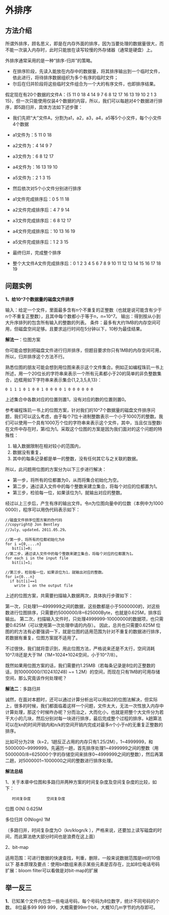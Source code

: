 # 外排序

## 方法介绍

所谓外排序，顾名思义，即是在内存外面的排序，因为当要处理的数据量很大，而不能一次装入内存时，此时只能放在读写较慢的外存储器（通常是硬盘）上。

外排序通常采用的是一种“排序-归并”的策略。
- 在排序阶段，先读入能放在内存中的数据量，将其排序输出到一个临时文件，依此进行，将待排序数据组织为多个有序的临时文件；
- 尔后在归并阶段将这些临时文件组合为一个大的有序文件，也即排序结果。

假定现在有20个数据的文件A：{5 11 0 18 4 14 9 7 6 8 12 17 16 13 19 10 2 1 3 15}，但一次只能使用仅装4个数据的内容，所以，我们可以每趟对4个数据进行排序，即5路归并，具体方法如下述步骤：
 - 我们先把“大”文件A，分割为a1，a2，a3，a4，a5等5个小文件，每个小文件4个数据
- a1文件为：5 11 0 18 
- a2文件为：4 14 9 7 
- a3文件为：6 8 12 17 
- a4文件为：16 13 19 10 
- a5文件为：2 1 3 15

 - 然后依次对5个小文件分别进行排序
- a1文件完成排序后：0 5 11 18
- a2文件完成排序后：4 7 9 14
- a3文件完成排序后：6 8 12 17
- a4文件完成排序后：10 13 16 19
- a5文件完成排序后：1 2 3 15

 - 最终归并，完成整个排序
- 整个大文件A文件完成排序后：0 1 2 3 4 5 6 7 8 9 10 11 12 13 14 15 16 17 18 19


## 问题实例

**1、给10^7个数据量的磁盘文件排序**

输入：给定一个文件，里面最多含有n个不重复的正整数（也就是说可能含有少于n个不重复正整数），且其中每个数都小于等于n，n=10^7。
输出：得到按从小到大升序排列的包含所有输入的整数的列表。
条件：最多有大约1MB的内存空间可用，但磁盘空间足够。且要求运行时间在5分钟以下，10秒为最佳结果。

**解法一**：位图方案

你可能会想到把磁盘文件进行归并排序，但题目要求你只有1MB的内存空间可用，所以，归并排序这个方法不行。

熟悉位图的朋友可能会想到用位图来表示这个文件集合。例如正如编程珠玑一书上所述，用一个20位长的字符串来表示一个所有元素都小于20的简单的非负整数集合，边框用如下字符串来表示集合{1,2,3,5,8,13}：

    0 1 1 1 0 1 0 0 1 0 0 0 0 1 0 0 0 0 0 0

上述集合中各数对应的位置则置1，没有对应的数的位置则置0。

参考编程珠玑一书上的位图方案，针对我们的10^7个数据量的磁盘文件排序问题，我们可以这么考虑，由于每个7位十进制整数表示一个小于1000万的整数。我们可以使用一个具有1000万个位的字符串来表示这个文件，其中，当且仅当整数i在文件中存在时，第i位为1。采取这个位图的方案是因为我们面对的这个问题的特殊性：

1. 输入数据限制在相对较小的范围内，
2. 数据没有重复，
3. 其中的每条记录都是单一的整数，没有任何其它与之关联的数据。

所以，此问题用位图的方案分为以下三步进行解决：

* 第一步，将所有的位都置为0，从而将集合初始化为空。
* 第二步，通过读入文件中的每个整数来建立集合，将每个对应的位都置为1。
* 第三步，检验每一位，如果该位为1，就输出对应的整数。

经过以上三步后，产生有序的输出文件。令n为位图向量中的位数（本例中为1000 0000），程序可以用伪代码表示如下：
    
    //磁盘文件排序位图方案的伪代码  
    //copyright@ Jon Bentley  
    //July、updated，2011.05.29。  
      
    //第一步，将所有的位都初始化为0  
    for i ={0,....n}      
       bit[i]=0;  
    //第二步，通过读入文件中的每个整数来建立集合，将每个对应的位都置为1。  
    for each i in the input file     
       bit[i]=1;  
      
    //第三步，检验每一位，如果该位为1，就输出对应的整数。  
    for i={0...n}      
      if bit[i]==1        
        write i on the output file  

上述的位图方案，共需要扫描输入数据两次，具体执行步骤如下：

第一次，只处理1—4999999之间的数据，这些数都是小于5000000的，对这些数进行位图排序，只需要约5000000/8=625000Byte，也就是0.625M，排序后输出。
第二次，扫描输入文件时，只处理4999999-10000000的数据项，也只需要0.625M（可以使用第一次处理申请的内存）。
因此，总共也只需要0.625M
位图的的方法有必要强调一下，就是位图的适用范围为针对不重复的数据进行排序，若数据有重复，位图方案就不适用了。

不过很快，我们就将意识到，用此位图方法，严格说来还是不太行，空间消耗10^7/8还是大于1M（1M=1024*1024空间，小于10^7/8）。

既然如果用位图方案的话，我们需要约1.25MB（若每条记录是8位的正整数的话，则10000000/(1024*1024*8) ~= 1.2M）的空间，而现在只有1MB的可用存储空间，那么究竟该作何处理呢？

**解法二**：多路归并

诚然，在面对本题时，还可以通过计算分析出可以用如2的位图法解决，但实际上，很多的时候，我们都面临着这样一个问题，文件太大，无法一次性放入内存中计算处理，那这个时候咋办呢？分而治之，大而化小，也就是把整个大文件分为若干大小的几块，然后分别对每一块进行排序，最后完成整个过程的排序。k趟算法可以在kn的时间开销内和n/k的空间开销内完成对最多n个小于n的无重复正整数的排序。

比如可分为2块（k=2，1趟反正占用的内存只有1.25/2M），1~4999999，和5000000~9999999。先遍历一趟，首先排序处理1~4999999之间的整数（用5000000/8=625000个字的存储空间来排序0~4999999之间的整数），然后再第二趟，对5000001~1000000之间的整数进行排序处理。

**解法总结**

1、关于本章中位图和多路归并两种方案的时间复杂度及空间复杂度的比较，如下：


       时间复杂度       空间复杂度
              
位图         O(N)           0.625M
  
多位归并   O(Nlogn)         1M

（多路归并，时间复杂度为O（k*n/k*logn/k ），严格来说，还要加上读写磁盘的时间，而此算法绝大部分时间也是浪费在这上面）

2、bit-map

适用范围：可进行数据的快速查找，判重，删除，一般来说数据范围是int的10倍以下
基本原理及要点：使用bit数组来表示某些元素是否存在，比如8位电话号码
扩展：bloom filter可以看做是对bit-map的扩展

## 举一反三

**1**、已知某个文件内包含一些电话号码，每个号码为8位数字，统计不同号码的个数。
8位最多99 999 999，大概需要99m个bit，大概10几m字节的内存即可。
